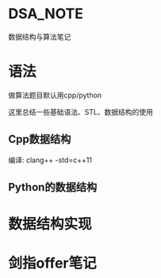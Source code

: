 # DSA_NOTE
数据结构与算法笔记

# 语法

做算法题目默认用cpp/python

这里总结一些基础语法、STL、数据结构的使用

## Cpp数据结构

编译: clang++ -std=c++11



## Python的数据结构


# 数据结构实现


# 剑指offer笔记

